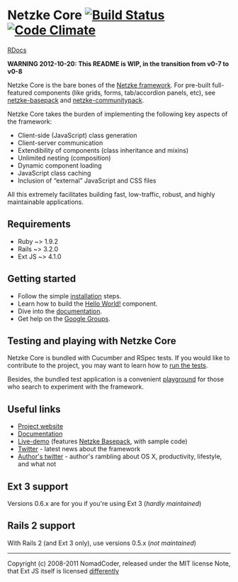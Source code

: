 # Netzke Core [![Build Status](https://secure.travis-ci.org/nomadcoder/netzke-core.png?branch=master)](http://travis-ci.org/nomadcoder/netzke-core) [![Code Climate](https://codeclimate.com/badge.png)](https://codeclimate.com/github/nomadcoder/netzke-core)

[RDocs](http://rdoc.info/projects/nomadcoder/netzke-core)

**WARNING 2012-10-20: This README is WIP, in the transition from v0-7 to v0-8**

Netzke Core is the bare bones of the [Netzke framework](http://netzke.org). For pre-built full-featured components (like grids, forms, tab/accordion panels, etc), see [netzke-basepack](http://github.com/nomadcoder/netzke-basepack) and [netzke-communitypack](http://github.com/nomadcoder/netzke-communitypack).

Netzke Core takes the burden of implementing the following key aspects of the framework:

* Client-side (JavaScript) class generation
* Client-server communication
* Extendibility of components (class inheritance and mixins)
* Unlimited nesting (composition)
* Dynamic component loading
* JavaScript class caching
* Inclusion of “external” JavaScript and CSS files

All this extremely facilitates building fast, low-traffic, robust, and highly maintainable applications.

## Requirements

* Ruby ~> 1.9.2
* Rails ~> 3.2.0
* Ext JS ~> 4.1.0

## Getting started

* Follow the simple [installation](https://github.com/nomadcoder/netzke-core/wiki/Installation) steps.
* Learn how to build the [Hello World!](https://github.com/nomadcoder/netzke-core/wiki/Hello-world-extjs) component.
* Dive into the [documentation](https://github.com/nomadcoder/netzke/wiki).
* Get help on the [Google Groups](http://groups.google.com/group/netzke).

## Testing and playing with Netzke Core

Netzke Core is bundled with Cucumber and RSpec tests. If you would like to contribute to the project, you may want to learn how to [run the tests](https://github.com/nomadcoder/netzke-core/wiki/Automated-testing).

Besides, the bundled test application is a convenient [playground](https://github.com/nomadcoder/netzke-core/wiki/Playground) for those who search to experiment with the framework.

## Useful links
* [Project website](http://netzke.org)
* [Documentation](https://github.com/nomadcoder/netzke/wiki)
* [Live-demo](http://demo.netzke.org) (features [Netzke Basepack](https://github.com/nomadcoder/netzke-basepack), with sample code)
* [Twitter](http://twitter.com/netzke) - latest news about the framework
* [Author's twitter](http://twitter.com/nomadcoder) - author's rambling about OS X, productivity, lifestyle, and what not

## Ext 3 support
Versions 0.6.x are for you if you're using Ext 3 (*hardly maintained*)

## Rails 2 support
With Rails 2 (and Ext 3 only), use versions 0.5.x (*not maintained*)

---
Copyright (c) 2008-2011 NomadCoder, released under the MIT license
Note, that Ext JS itself is licensed [differently](http://www.sencha.com/products/extjs/license/)
